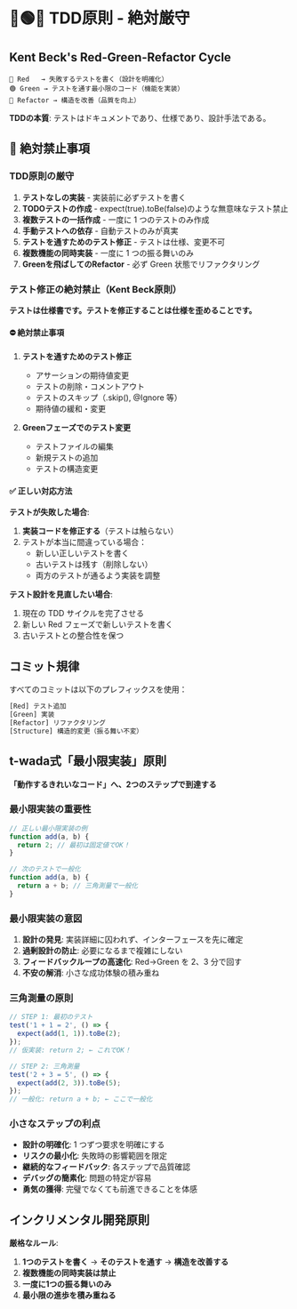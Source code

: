 # 🔴🟢🔵 TDD原則 - 絶対厳守

## Kent Beck's Red-Green-Refactor Cycle

```
🔴 Red   → 失敗するテストを書く（設計を明確化）
🟢 Green → テストを通す最小限のコード（機能を実装）
🔵 Refactor → 構造を改善（品質を向上）
```

**TDDの本質**: テストはドキュメントであり、仕様であり、設計手法である。

## 🚫 絶対禁止事項

### TDD原則の厳守

1. **テストなしの実装** - 実装前に必ずテストを書く
2. **TODOテストの作成** - expect(true).toBe(false)のような無意味なテスト禁止
3. **複数テストの一括作成** - 一度に 1 つのテストのみ作成
4. **手動テストへの依存** - 自動テストのみが真実
5. **テストを通すためのテスト修正** - テストは仕様、変更不可
6. **複数機能の同時実装** - 一度に 1 つの振る舞いのみ
7. **Greenを飛ばしてのRefactor** - 必ず Green 状態でリファクタリング

### テスト修正の絶対禁止（Kent Beck原則）

**テストは仕様書です。テストを修正することは仕様を歪めることです。**

#### ⛔ 絶対禁止事項

1. **テストを通すためのテスト修正**
   - アサーションの期待値変更
   - テストの削除・コメントアウト
   - テストのスキップ（.skip(), @Ignore 等）
   - 期待値の緩和・変更

2. **Greenフェーズでのテスト変更**
   - テストファイルの編集
   - 新規テストの追加
   - テストの構造変更

#### ✅ 正しい対応方法

**テストが失敗した場合**:
1. **実装コードを修正する**（テストは触らない）
2. テストが本当に間違っている場合：
   - 新しい正しいテストを書く
   - 古いテストは残す（削除しない）
   - 両方のテストが通るよう実装を調整

**テスト設計を見直したい場合**:
1. 現在の TDD サイクルを完了させる
2. 新しい Red フェーズで新しいテストを書く
3. 古いテストとの整合性を保つ

## コミット規律

すべてのコミットは以下のプレフィックスを使用：

```bash
[Red] テスト追加
[Green] 実装
[Refactor] リファクタリング
[Structure] 構造的変更（振る舞い不変）
```

## t-wada式「最小限実装」原則

**「動作するきれいなコード」へ、2つのステップで到達する**

### 最小限実装の重要性

```javascript
// 正しい最小限実装の例
function add(a, b) {
  return 2; // 最初は固定値でOK！
}

// 次のテストで一般化
function add(a, b) {
  return a + b; // 三角測量で一般化
}
```

### 最小限実装の意図

1. **設計の発見**: 実装詳細に囚われず、インターフェースを先に確定
2. **過剰設計の防止**: 必要になるまで複雑にしない
3. **フィードバックループの高速化**: Red→Green を 2、3 分で回す
4. **不安の解消**: 小さな成功体験の積み重ね

### 三角測量の原則

```javascript
// STEP 1: 最初のテスト
test('1 + 1 = 2', () => {
  expect(add(1, 1)).toBe(2);
});
// 仮実装: return 2; ← これでOK！

// STEP 2: 三角測量
test('2 + 3 = 5', () => {
  expect(add(2, 3)).toBe(5);
});
// 一般化: return a + b; ← ここで一般化
```

### 小さなステップの利点

- **設計の明確化**: 1 つずつ要求を明確にする
- **リスクの最小化**: 失敗時の影響範囲を限定
- **継続的なフィードバック**: 各ステップで品質確認
- **デバッグの簡素化**: 問題の特定が容易
- **勇気の獲得**: 完璧でなくても前進できることを体感

## インクリメンタル開発原則

**厳格なルール**:
1. **1つのテストを書く** → **そのテストを通す** → **構造を改善する**
2. **複数機能の同時実装は禁止**
3. **一度に1つの振る舞いのみ**
4. **最小限の進歩を積み重ねる**